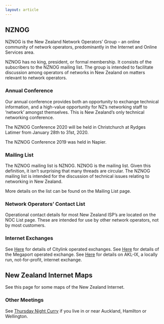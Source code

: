 ```yaml
---
layout: article
---
```


## NZNOG
NZNOG is the New Zealand Network Operators’ Group – an online community of network operators, predominantly in the Internet and Online Services area.

NZNOG has no king, president, or formal membership. It consists of the subscribers to the NZNOG mailing list. The group is intended to facilitate discussion among operators of networks in New Zealand on matters relevant to network operators.
### Annual Conference
Our annual conference provides both an opportunity to exchange technical information, and a high-value opportunity for NZ’s networking staff to ‘network’ amongst themselves. This is New Zealand’s only technical networking conference.

The NZNOG Conference 2020 will be held in Christchurch at Rydges Latimer from January 28th to 31st, 2020.

The NZNOG Conference 2019 was held in Napier.

### Mailing List
The NZNOG mailing list is NZNOG. NZNOG is the mailing list. Given this definition, it isn’t surprising that many threads are circular. The NZNOG mailing list is intended for the discussion of technical issues relating to networking in New Zealand. 

More details on the list can be found on the Mailing List page.

### Network Operators’ Contact List
Operational contact details for most New Zealand ISP’s are located on the NOC List page. These are intended for use by other network operators, not by most customers.
### Internet Exchanges
See [Here](http://www.nzix.net/) for details of Citylink operated exchanges.
See [Here](http://www.megaport.com/services/mega-ix.html) for details of the Megaport operated exchange.
See [Here](https://ix.nz) for details on AKL-IX, a locally run, not-for-profit, internet exchange.

## New Zealand Internet Maps
See this page for some maps of the New Zealand Internet.
### Other Meetings
See [Thursday Night Curry](http://thursdaynightcurry.com/) if you live in or near Auckland, Hamilton or Wellington.




